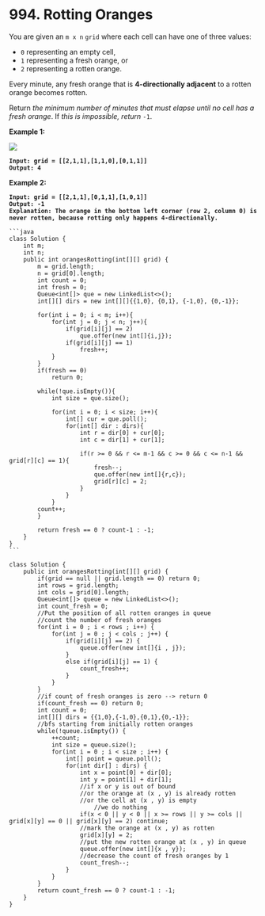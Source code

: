 # 994. Rotting Oranges

You are given an `m x n` `grid` where each cell can have one of three values:

* `0` representing an empty cell,
* `1` representing a fresh orange, or
* `2` representing a rotten orange.

Every minute, any fresh orange that is **4-directionally adjacent** to a rotten orange becomes rotten.

Return _the minimum number of minutes that must elapse until no cell has a fresh orange_. If _this is impossible, return_ `-1`.

&#x20;

**Example 1:**

![](https://assets.leetcode.com/uploads/2019/02/16/oranges.png)

<pre><code><strong>Input: grid = [[2,1,1],[1,1,0],[0,1,1]]
</strong><strong>Output: 4
</strong></code></pre>

**Example 2:**

<pre><code><strong>Input: grid = [[2,1,1],[0,1,1],[1,0,1]]
</strong><strong>Output: -1
</strong><strong>Explanation: The orange in the bottom left corner (row 2, column 0) is never rotten, because rotting only happens 4-directionally.
</strong></code></pre>

````
```java
class Solution {
    int m;
    int n;
    public int orangesRotting(int[][] grid) {
        m = grid.length;
        n = grid[0].length;
        int count = 0;
        int fresh = 0;
        Queue<int[]> que = new LinkedList<>();
        int[][] dirs = new int[][]{{1,0}, {0,1}, {-1,0}, {0,-1}};

        for(int i = 0; i < m; i++){
            for(int j = 0; j < n; j++){
                if(grid[i][j] == 2)
                    que.offer(new int[]{i,j});
                if(grid[i][j] == 1)
                    fresh++;
            }
        }
        if(fresh == 0)
            return 0;
        
        while(!que.isEmpty()){
            int size = que.size();

            for(int i = 0; i < size; i++){
                int[] cur = que.poll();
                for(int[] dir : dirs){
                    int r = dir[0] + cur[0];
                    int c = dir[1] + cur[1];

                    if(r >= 0 && r <= m-1 && c >= 0 && c <= n-1 && grid[r][c] == 1){
                        fresh--;
                        que.offer(new int[]{r,c});
                        grid[r][c] = 2;
                    }
                }
            }
        count++;
        }
        
        return fresh == 0 ? count-1 : -1;
    }
}
```

class Solution {
    public int orangesRotting(int[][] grid) {
        if(grid == null || grid.length == 0) return 0;
        int rows = grid.length;
        int cols = grid[0].length;
        Queue<int[]> queue = new LinkedList<>();
        int count_fresh = 0;
        //Put the position of all rotten oranges in queue
        //count the number of fresh oranges
        for(int i = 0 ; i < rows ; i++) {
            for(int j = 0 ; j < cols ; j++) {
                if(grid[i][j] == 2) {
                    queue.offer(new int[]{i , j});
                }
                else if(grid[i][j] == 1) {
                    count_fresh++;
                }
            }
        }
        //if count of fresh oranges is zero --> return 0 
        if(count_fresh == 0) return 0;
        int count = 0;
        int[][] dirs = {{1,0},{-1,0},{0,1},{0,-1}};
        //bfs starting from initially rotten oranges
        while(!queue.isEmpty()) {
            ++count;
            int size = queue.size();
            for(int i = 0 ; i < size ; i++) {
                int[] point = queue.poll();
                for(int dir[] : dirs) {
                    int x = point[0] + dir[0];
                    int y = point[1] + dir[1];
                    //if x or y is out of bound
                    //or the orange at (x , y) is already rotten
                    //or the cell at (x , y) is empty
                        //we do nothing
                    if(x < 0 || y < 0 || x >= rows || y >= cols || grid[x][y] == 0 || grid[x][y] == 2) continue;
                    //mark the orange at (x , y) as rotten
                    grid[x][y] = 2;
                    //put the new rotten orange at (x , y) in queue
                    queue.offer(new int[]{x , y});
                    //decrease the count of fresh oranges by 1
                    count_fresh--;
                }
            }
        }
        return count_fresh == 0 ? count-1 : -1;
    }
}
````
